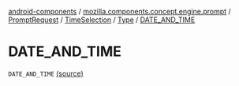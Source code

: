 [android-components](../../../../index.md) / [mozilla.components.concept.engine.prompt](../../../index.md) / [PromptRequest](../../index.md) / [TimeSelection](../index.md) / [Type](index.md) / [DATE_AND_TIME](./-d-a-t-e_-a-n-d_-t-i-m-e.md)

# DATE_AND_TIME

`DATE_AND_TIME` [(source)](https://github.com/mozilla-mobile/android-components/blob/master/components/concept/engine/src/main/java/mozilla/components/concept/engine/prompt/PromptRequest.kt#L134)